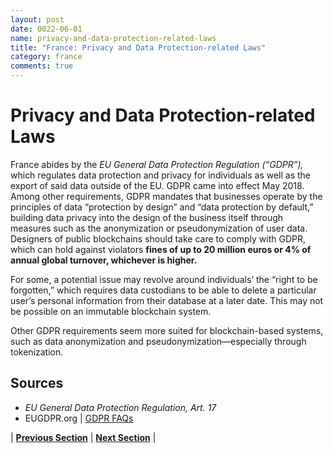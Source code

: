 ```yaml
---
layout: post
date: 0022-06-01
name: privacy-and-data-protection-related-laws
title: "France: Privacy and Data Protection-related Laws"
category: france
comments: true
---
```

# Privacy and Data Protection-related Laws
France abides by the *EU General Data Protection Regulation (“GDPR”),* which regulates data protection and privacy for individuals as well as the export of said data outside of the EU. GDPR came into effect May 2018. Among other requirements, GDPR mandates that businesses operate by the principles of data “protection by design” and “data protection by default,” building data privacy into the design of the business itself through measures such as the anonymization or pseudonymization of user data. Designers of public blockchains should take care to comply with GDPR, which can hold against violators **fines of up to 20 million euros or 4% of annual global turnover, whichever is higher.** 

For some, a potential issue may revolve around individuals’ the “right to be forgotten,” which requires data custodians to be able to delete a particular user’s personal information from their database at a later date. This may not be possible on an immutable blockchain system. 

Other GDPR requirements seem more suited for blockchain-based systems, such as data anonymization and pseudonymization&mdash;especially through tokenization. 


Sources
---
- *EU General Data Protection Regulation, Art. 17*
- EUGDPR.org | [GDPR FAQs](https://www.eugdpr.org/gdpr-faqs.html)

| **[Previous Section](https://neo-project.github.io/global-blockchain-compliance-hub//france/france-securities-related-laws.html)** | **[Next Section](https://neo-project.github.io/global-blockchain-compliance-hub//france/france-final-liability.html)** |
